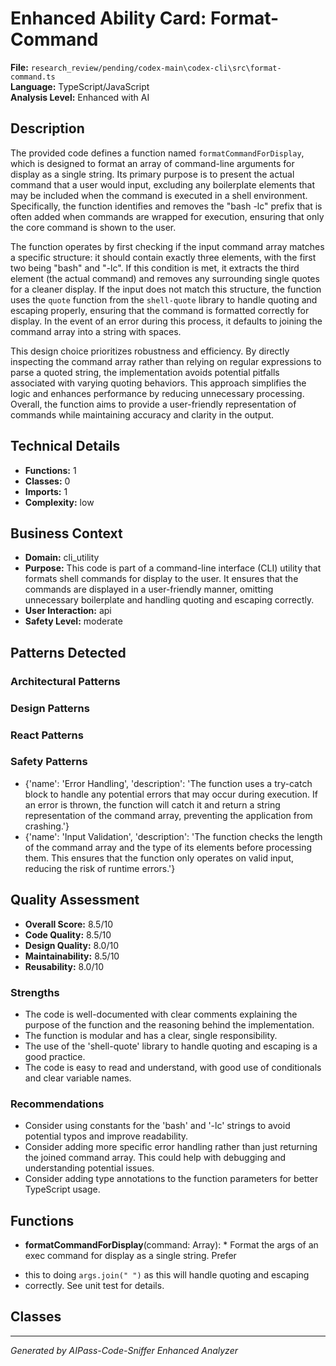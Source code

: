 # Enhanced Ability Card: Format-Command

**File:** `research_review/pending/codex-main\codex-cli\src\format-command.ts`  
**Language:** TypeScript/JavaScript  
**Analysis Level:** Enhanced with AI

## Description

The provided code defines a function named `formatCommandForDisplay`, which is designed to format an array of command-line arguments for display as a single string. Its primary purpose is to present the actual command that a user would input, excluding any boilerplate elements that may be included when the command is executed in a shell environment. Specifically, the function identifies and removes the "bash -lc" prefix that is often added when commands are wrapped for execution, ensuring that only the core command is shown to the user.

The function operates by first checking if the input command array matches a specific structure: it should contain exactly three elements, with the first two being "bash" and "-lc". If this condition is met, it extracts the third element (the actual command) and removes any surrounding single quotes for a cleaner display. If the input does not match this structure, the function uses the `quote` function from the `shell-quote` library to handle quoting and escaping properly, ensuring that the command is formatted correctly for display. In the event of an error during this process, it defaults to joining the command array into a string with spaces.

This design choice prioritizes robustness and efficiency. By directly inspecting the command array rather than relying on regular expressions to parse a quoted string, the implementation avoids potential pitfalls associated with varying quoting behaviors. This approach simplifies the logic and enhances performance by reducing unnecessary processing. Overall, the function aims to provide a user-friendly representation of commands while maintaining accuracy and clarity in the output.

## Technical Details

- **Functions:** 1
- **Classes:** 0
- **Imports:** 1
- **Complexity:** low




## Business Context

- **Domain:** cli_utility
- **Purpose:** This code is part of a command-line interface (CLI) utility that formats shell commands for display to the user. It ensures that the commands are displayed in a user-friendly manner, omitting unnecessary boilerplate and handling quoting and escaping correctly.
- **User Interaction:** api
- **Safety Level:** moderate



## Patterns Detected

### Architectural Patterns


### Design Patterns


### React Patterns


### Safety Patterns
- {'name': 'Error Handling', 'description': 'The function uses a try-catch block to handle any potential errors that may occur during execution. If an error is thrown, the function will catch it and return a string representation of the command array, preventing the application from crashing.'}
- {'name': 'Input Validation', 'description': 'The function checks the length of the command array and the type of its elements before processing them. This ensures that the function only operates on valid input, reducing the risk of runtime errors.'}



## Quality Assessment

- **Overall Score:** 8.5/10
- **Code Quality:** 8.5/10
- **Design Quality:** 8.0/10
- **Maintainability:** 8.5/10
- **Reusability:** 8.0/10

### Strengths
- The code is well-documented with clear comments explaining the purpose of the function and the reasoning behind the implementation.
- The function is modular and has a clear, single responsibility.
- The use of the 'shell-quote' library to handle quoting and escaping is a good practice.
- The code is easy to read and understand, with good use of conditionals and clear variable names.

### Recommendations
- Consider using constants for the 'bash' and '-lc' strings to avoid potential typos and improve readability.
- Consider adding more specific error handling rather than just returning the joined command array. This could help with debugging and understanding potential issues.
- Consider adding type annotations to the function parameters for better TypeScript usage.


## Functions

- **formatCommandForDisplay**(command: Array<string>): * Format the args of an exec command for display as a single string. Prefer
 * this to doing `args.join(" ")` as this will handle quoting and escaping
 * correctly. See unit test for details.

## Classes



---
*Generated by AIPass-Code-Sniffer Enhanced Analyzer*
